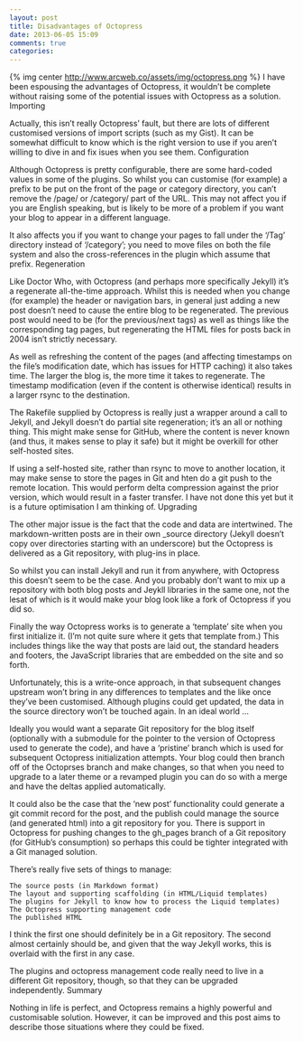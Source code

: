 ```yaml
---
layout: post
title: Disadvantages of Octopress
date: 2013-06-05 15:09
comments: true
categories: 
---
```

 {% img center http://www.arcweb.co/assets/img/octopress.png %}
 I have been espousing the advantages of Octopress, it wouldn’t be complete without raising some of the potential issues with Octopress as a solution.
Importing

Actually, this isn’t really Octopress’ fault, but there are lots of different customised versions of import scripts (such as my Gist). It can be somewhat difficult to know which is the right version to use if you aren’t willing to dive in and fix isues when you see them.
Configuration


Although Octopress is pretty configurable, there are some hard-coded values in some of the plugins. So whilst you can customise (for example) a prefix to be put on the front of the page or category directory, you can’t remove the /page/ or /category/ part of the URL. This may not affect you if you are English speaking, but is likely to be more of a problem if you want your blog to appear in a different language.

It also affects you if you want to change your pages to fall under the ‘/Tag’ directory instead of ‘/category’; you need to move files on both the file system and also the cross-references in the plugin which assume that prefix.
Regeneration

Like Doctor Who, with Octopress (and perhaps more specifically Jekyll) it’s a regenerate all-the-time approach. Whilst this is needed when you change (for example) the header or navigation bars, in general just adding a new post doesn’t need to cause the entire blog to be regenerated. The previous post would need to be (for the previous/next tags) as well as things like the corresponding tag pages, but regenerating the HTML files for posts back in 2004 isn’t strictly necessary.

As well as refreshing the content of the pages (and affecting timestamps on the file’s modification date, which has issues for HTTP caching) it also takes time. The larger the blog is, the more time it takes to regenerate. The timestamp modification (even if the content is otherwise identical) results in a larger rsync to the destination.

The Rakefile supplied by Octopress is really just a wrapper around a call to Jekyll, and Jekyll doesn’t do partial site regeneration; it’s an all or nothing thing. This might make sense for GitHub, where the content is never known (and thus, it makes sense to play it safe) but it might be overkill for other self-hosted sites.

If using a self-hosted site, rather than rsync to move to another location, it may make sense to store the pages in Git and hten do a git push to the remote location. This would perform delta compression against the prior version, which would result in a faster transfer. I have not done this yet but it is a future optimisation I am thinking of.
Upgrading

The other major issue is the fact that the code and data are intertwined. The markdown-written posts are in their own _source directory (Jekyll doesn’t copy over directories starting with an underscore) but the Octopress is delivered as a Git repository, with plug-ins in place.

So whilst you can install Jekyll and run it from anywhere, with Octopress this doesn’t seem to be the case. And you probably don’t want to mix up a repository with both blog posts and Jeykll libraries in the same one, not the lesat of which is it would make your blog look like a fork of Octopress if you did so.

Finally the way Octopress works is to generate a ‘template’ site when you first initialize it. (I’m not quite sure where it gets that template from.) This includes things like the way that posts are laid out, the standard headers and footers, the JavaScript libraries that are embedded on the site and so forth.

Unfortunately, this is a write-once approach, in that subsequent changes upstream won’t bring in any differences to templates and the like once they’ve been customised. Although plugins could get updated, the data in the source directory won’t be touched again.
In an ideal world …

Ideally you would want a separate Git repository for the blog itself (optionally with a submodule for the pointer to the version of Octopress used to generate the code), and have a ‘pristine’ branch which is used for subsequent Octopress initialization attempts. Your blog could then branch off of the Octoprses branch and make changes, so that when you need to upgrade to a later theme or a revamped plugin you can do so with a merge and have the deltas applied automatically.

It could also be the case that the ‘new post’ functionality could generate a git commit record for the post, and the publish could manage the source (and generated html) into a git repository for you. There is support in Octopress for pushing changes to the gh_pages branch of a Git repository (for GitHub’s consumption) so perhaps this could be tighter integrated with a Git managed solution.

There’s really five sets of things to manage:

    The source posts (in Markdown format)
    The layout and supporting scaffolding (in HTML/Liquid templates)
    The plugins for Jekyll to know how to process the Liquid templates)
    The Octopress supporting management code
    The published HTML

I think the first one should definitely be in a Git repository. The second almost certainly should be, and given that the way Jekyll works, this is overlaid with the first in any case.

The plugins and octopress management code really need to live in a different Git repository, though, so that they can be upgraded independently.
Summary

Nothing in life is perfect, and Octopress remains a highly powerful and customisable solution. However, it can be improved and this post aims to describe those situations where they could be fixed.

